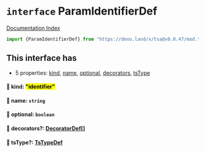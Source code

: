 # `interface` ParamIdentifierDef

[Documentation Index](../README.md)

```ts
import {ParamIdentifierDef} from "https://deno.land/x/tsa@v0.0.47/mod.ts"
```

## This interface has

- 5 properties:
[kind](#-kind-identifier),
[name](#-name-string),
[optional](#-optional-boolean),
[decorators](#-decorators-decoratordef),
[tsType](#-tstype-tstypedef)


#### 📄 kind: <mark>"identifier"</mark>



#### 📄 name: `string`



#### 📄 optional: `boolean`



#### 📄 decorators?: [DecoratorDef](../interface.DecoratorDef/README.md)\[]



#### 📄 tsType?: [TsTypeDef](../type.TsTypeDef/README.md)



